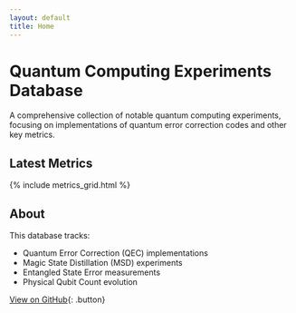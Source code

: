 ```yaml
---
layout: default
title: Home
---
```


# Quantum Computing Experiments Database

A comprehensive collection of notable quantum computing experiments, focusing on implementations of quantum error correction codes and other key metrics.

## Latest Metrics

{% include metrics_grid.html %}

## About

This database tracks:
- Quantum Error Correction (QEC) implementations
- Magic State Distillation (MSD) experiments
- Entangled State Error measurements
- Physical Qubit Count evolution

[View on GitHub](https://github.com/yourusername/awesome-quantum-computing-experiments){: .button} 